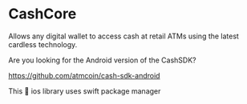 # CashCore

Allows any digital wallet to access cash at retail ATMs using the latest cardless technology.

Are you looking for the Android version of the CashSDK?

https://github.com/atmcoin/cash-sdk-android

This :iphone: ios library uses swift package manager

